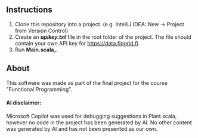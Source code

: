 ## Instructions
1. Clone this repository into a project. (e.g. IntelliJ IDEA: New -> Project from Version Control)
2. Create an ***__apikey.txt__*** file in the root folder of the project. The file should contain your own API key for https://data.fingrid.fi.
3. Run __Main.scala___.

## About
This software was made as part of the final project for the course "Functional Programming".
#### AI disclaimer:
Microsoft Copilot was used for debugging suggestions in Plant.scala, however no code in the project has been generated by AI. No other content was generated by AI and has not been presented as our own.
